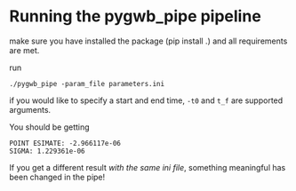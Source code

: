 # Running the pygwb_pipe pipeline

make sure you have installed the package (pip install .) and all requirements are met.

run

```
./pygwb_pipe -param_file parameters.ini
```
if you would like to specify a start and end time, `-t0` and `t_f` are supported arguments.

You should be getting

```
POINT ESIMATE: -2.966117e-06
SIGMA: 1.229361e-06
```

If you get a different result *with the same ini file*, something meaningful has been changed in the pipe! 

